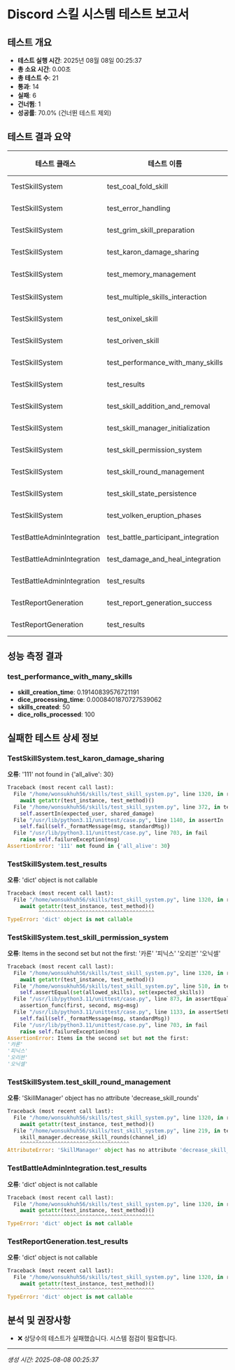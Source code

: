 # Discord 스킬 시스템 테스트 보고서

## 테스트 개요
- **테스트 실행 시간**: 2025년 08월 08일 00:25:37
- **총 소요 시간**: 0.00초
- **총 테스트 수**: 21
- **통과**: 14
- **실패**: 6
- **건너뜀**: 1
- **성공률**: 70.0% (건너뛴 테스트 제외)

## 테스트 결과 요약

| 테스트 클래스 | 테스트 이름 | 상태 | 실행 시간 |
|-------------|-----------|------|----------|
| TestSkillSystem | test_coal_fold_skill | ✅ PASSED | 0.025초 |
| TestSkillSystem | test_error_handling | ✅ PASSED | 0.013초 |
| TestSkillSystem | test_grim_skill_preparation | ✅ PASSED | 0.007초 |
| TestSkillSystem | test_karon_damage_sharing | ❌ FAILED | 0.266초 |
| TestSkillSystem | test_memory_management | ⏭️ SKIPPED | 0.003초 |
| TestSkillSystem | test_multiple_skills_interaction | ✅ PASSED | 0.018초 |
| TestSkillSystem | test_onixel_skill | ✅ PASSED | 0.012초 |
| TestSkillSystem | test_oriven_skill | ✅ PASSED | 0.014초 |
| TestSkillSystem | test_performance_with_many_skills | ✅ PASSED | 0.201초 |
| TestSkillSystem | test_results | ❌ FAILED | 0.003초 |
| TestSkillSystem | test_skill_addition_and_removal | ✅ PASSED | 0.016초 |
| TestSkillSystem | test_skill_manager_initialization | ✅ PASSED | 0.017초 |
| TestSkillSystem | test_skill_permission_system | ❌ FAILED | 0.007초 |
| TestSkillSystem | test_skill_round_management | ❌ FAILED | 0.011초 |
| TestSkillSystem | test_skill_state_persistence | ✅ PASSED | 0.032초 |
| TestSkillSystem | test_volken_eruption_phases | ✅ PASSED | 0.009초 |
| TestBattleAdminIntegration | test_battle_participant_integration | ✅ PASSED | 0.001초 |
| TestBattleAdminIntegration | test_damage_and_heal_integration | ✅ PASSED | 0.002초 |
| TestBattleAdminIntegration | test_results | ❌ FAILED | 0.000초 |
| TestReportGeneration | test_report_generation_success | ✅ PASSED | 0.102초 |
| TestReportGeneration | test_results | ❌ FAILED | 0.000초 |

## 성능 측정 결과

### test_performance_with_many_skills
- **skill_creation_time**: 0.19140839576721191
- **dice_processing_time**: 0.0008401870727539062
- **skills_created**: 50
- **dice_rolls_processed**: 100


## 실패한 테스트 상세 정보

### TestSkillSystem.test_karon_damage_sharing
**오류**: '111' not found in {'all_alive': 30}

```python
Traceback (most recent call last):
  File "/home/wonsukhuh56/skills/test_skill_system.py", line 1320, in run_all_tests
    await getattr(test_instance, test_method)()
  File "/home/wonsukhuh56/skills/test_skill_system.py", line 372, in test_karon_damage_sharing
    self.assertIn(expected_user, shared_damage)
  File "/usr/lib/python3.11/unittest/case.py", line 1140, in assertIn
    self.fail(self._formatMessage(msg, standardMsg))
  File "/usr/lib/python3.11/unittest/case.py", line 703, in fail
    raise self.failureException(msg)
AssertionError: '111' not found in {'all_alive': 30}
```

### TestSkillSystem.test_results
**오류**: 'dict' object is not callable

```python
Traceback (most recent call last):
  File "/home/wonsukhuh56/skills/test_skill_system.py", line 1320, in run_all_tests
    await getattr(test_instance, test_method)()
          ^^^^^^^^^^^^^^^^^^^^^^^^^^^^^^^^^^^^^
TypeError: 'dict' object is not callable
```

### TestSkillSystem.test_skill_permission_system
**오류**: Items in the second set but not the first:
'카론'
'피닉스'
'오리븐'
'오닉셀'

```python
Traceback (most recent call last):
  File "/home/wonsukhuh56/skills/test_skill_system.py", line 1320, in run_all_tests
    await getattr(test_instance, test_method)()
  File "/home/wonsukhuh56/skills/test_skill_system.py", line 510, in test_skill_permission_system
    self.assertEqual(set(allowed_skills), set(expected_skills))
  File "/usr/lib/python3.11/unittest/case.py", line 873, in assertEqual
    assertion_func(first, second, msg=msg)
  File "/usr/lib/python3.11/unittest/case.py", line 1133, in assertSetEqual
    self.fail(self._formatMessage(msg, standardMsg))
  File "/usr/lib/python3.11/unittest/case.py", line 703, in fail
    raise self.failureException(msg)
AssertionError: Items in the second set but not the first:
'카론'
'피닉스'
'오리븐'
'오닉셀'
```

### TestSkillSystem.test_skill_round_management
**오류**: 'SkillManager' object has no attribute 'decrease_skill_rounds'

```python
Traceback (most recent call last):
  File "/home/wonsukhuh56/skills/test_skill_system.py", line 1320, in run_all_tests
    await getattr(test_instance, test_method)()
  File "/home/wonsukhuh56/skills/test_skill_system.py", line 219, in test_skill_round_management
    skill_manager.decrease_skill_rounds(channel_id)
    ^^^^^^^^^^^^^^^^^^^^^^^^^^^^^^^^^^^
AttributeError: 'SkillManager' object has no attribute 'decrease_skill_rounds'
```

### TestBattleAdminIntegration.test_results
**오류**: 'dict' object is not callable

```python
Traceback (most recent call last):
  File "/home/wonsukhuh56/skills/test_skill_system.py", line 1320, in run_all_tests
    await getattr(test_instance, test_method)()
          ^^^^^^^^^^^^^^^^^^^^^^^^^^^^^^^^^^^^^
TypeError: 'dict' object is not callable
```

### TestReportGeneration.test_results
**오류**: 'dict' object is not callable

```python
Traceback (most recent call last):
  File "/home/wonsukhuh56/skills/test_skill_system.py", line 1320, in run_all_tests
    await getattr(test_instance, test_method)()
          ^^^^^^^^^^^^^^^^^^^^^^^^^^^^^^^^^^^^^
TypeError: 'dict' object is not callable
```


## 분석 및 권장사항

- ❌ 상당수의 테스트가 실패했습니다. 시스템 점검이 필요합니다.

---
*생성 시간: 2025-08-08 00:25:37*
